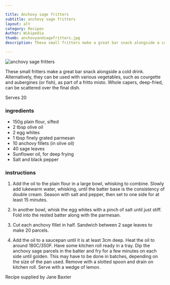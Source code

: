 ```yaml
---

title: Anchovy sage fritters 
subtitle: anchovy sage fritters
layout: alt
category: Recipes
Author: Wikipedia
thumb: anchovyandsagefritters.jpg
description: These small fritters make a great bar snack alongside a cold drink. Alternatively, they can be used with various vegetables, such as courgette and aubergines (or fish), as part of a fritto misto. Whole capers, deep-fried, can be scattered over the final dish.

---
```


![anchovy sage fritters]({{site.baseurl}}/img/recipes/anchovyandsagefritters.jpg)

These small fritters make a great bar snack alongside a cold drink. Alternatively, they can be used with various vegetables, such as courgette and aubergines (or fish), as part of a fritto misto. Whole capers, deep-fried, can be scattered over the final dish.

Serves 20

<h3 class="ingredients">ingredients</h3>

- 150g plain flour, sifted
- 2 tbsp olive oil
- 2 egg whites
- 1 tbsp finely grated parmesan 
- 10 anchovy fillets (in olive oil)
- 40 sage leaves 
- Sunflower oil, for deep frying
- Salt and black pepper


<h3 class="instructions"> instructions</h3>


1. Add the oil to the plain flour in a large bowl, whisking to combine. Slowly add lukewarm water, whisking, until the batter base is the consistency of double cream. Season with salt and pepper, then set to one side for at least 15 minutes.

2. In another bowl, whisk the egg whites with a pinch of salt until just stiff. Fold into the rested batter along with the parmesan.

3. Cut each anchovy fillet in half. Sandwich between 2 sage leaves to make 20 parcels.

4. Add the oil to a saucepan until it is at least 3cm deep. Heat the oil to around 180C/350F. Have some kitchen roll ready in a tray. Dip the anchovy sage parcels in the batter and fry for a few minutes on each side until golden. This may have to be done in batches, depending on the size of the pan used. Remove with a slotted spoon and drain on kitchen roll. Serve with a wedge of lemon.


Recipe supplied by Jane Baxter

